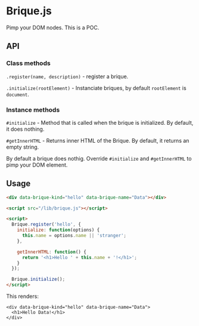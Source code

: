 # Brique.js

Pimp your DOM nodes. This is a POC.

## API

### Class methods

`.register(name, description)` - register a brique.

`.initialize(rootElement)` - Instanciate briques, by default `rootElement` is
`document`.

### Instance methods

`#initialize` - Method that is called when the brique is initialized. By
default, it does nothing.

`#getInnerHTML` - Returns inner HTML of the Brique. By default, it returns an
empty string.

By default a brique does nothig. Override `#initialize` and `#getInnerHTML` to
pimp your DOM element.

## Usage

```html
<div data-brique-kind="hello" data-brique-name="Data"></div>

<script src="/lib/brique.js"></script>

<script>
  Brique.register('hello', {
    initialize: function(options) {
      this.name = options.name || 'stranger';
    },

    getInnerHTML: function() {
      return '<h1>Hello ' + this.name + '!</h1>';
    }
  });

  Brique.initialize();
</script>
```

This renders:

```
<div data-brique-kind="hello" data-brique-name="Data">
  <h1>Hello Data!</h1>
</div>
```
